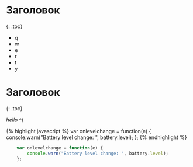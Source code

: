 ---
---

# Заголовок
{: .toc}

* q
* w
* e
* r
* t
* y

# Заголовок
{: .toc}

*hello* ^)

{% highlight javascript %}
    var onlevelchange = function(e) {
        console.warn("Battery level change: ", battery.level);
    };
{% endhighlight %}

~~~ js
    var onlevelchange = function(e) {
        console.warn("Battery level change: ", battery.level);
    };
~~~
